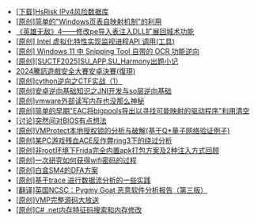 + [[下载]HsRisk IPv4风险数据库](https://bbs.kanxue.com/thread-285213.htm)
+ [[原创]简单的"Windows页表自映射机制"的利用](https://bbs.kanxue.com/thread-285332.htm)
+ [《英雄无敌》4——修改pe导入表注入DLL扩展回城术功能](https://bbs.kanxue.com/thread-284644.htm)
+ [[原创] Intel 虚拟化特性实现监视进程API 调用(工具)](https://bbs.kanxue.com/thread-283716.htm)
+ [[原创] Windows 11 中 Snipping Tool 自带的 OCR 功能逆向](https://bbs.kanxue.com/thread-285371.htm)
+ [[原创][SUCTF2025]SU_APP,SU_Harmony出题小记](https://bbs.kanxue.com/thread-285264.htm)
+ [2024騰訊遊戲安全大賽安卓決賽(復現)](https://bbs.kanxue.com/thread-285382.htm)
+ [[原创]cython逆向之CTF实战（1）](https://bbs.kanxue.com/thread-285349.htm)
+ [[原创]安卓逆向基础知识之JNI开发与so层逆向基础](https://bbs.kanxue.com/thread-285362.htm)
+ [[原创]vmware外部读写内存也没那么神秘](https://bbs.kanxue.com/thread-284956.htm)
+ [[原创]简单的早期"EAC将bigpools导出以寻找可能映射的驱动程序"利用清空](https://bbs.kanxue.com/thread-285355.htm)
+ [[讨论]突然间对BIOS有点想法](https://bbs.kanxue.com/thread-285321.htm)
+ [[原创]VMProtect本地授权锁的分析与破解(基于Q*量子网络验证例子)](https://bbs.kanxue.com/thread-285076.htm)
+ [[原创]某PC游戏残血ACE反作弊ring3下的绕过分析](https://bbs.kanxue.com/thread-284667.htm)
+ [[原创]非root环境下Frida完全内置apk打包方案及2种注入方式回顾](https://bbs.kanxue.com/thread-284482.htm)
+ [[原创]一次研究如何获得wifi密码的过程](https://bbs.kanxue.com/thread-285383.htm)
+ [[原创]白盒SM4的DFA方案](https://bbs.kanxue.com/thread-285292.htm)
+ [[原创]基于trace 进行数据流分析的一些实践](https://bbs.kanxue.com/thread-285243.htm)
+ [[翻译]英国NCSC：Pygmy Goat 恶意软件分析报告（第三版）](https://bbs.kanxue.com/thread-285384.htm)
+ [[原创]VMP完整源码大放送](https://bbs.kanxue.com/thread-279796.htm)
+ [[原创]C# .net内存特征码搜索和内存修改](https://bbs.kanxue.com/thread-285288.htm)
